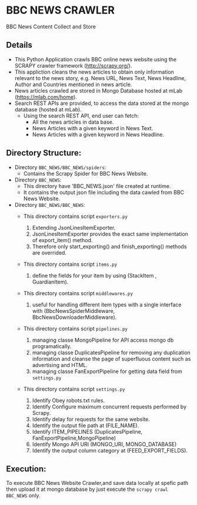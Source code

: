 # BBC NEWS CRAWLER
BBC News Content Collect and Store

## Details
  * This Python Application crawls BBC online news website using the SCRAPY crawler framework (http://scrapy.org/).
  * This appliction cleans the news articles to obtain only information relevant to the news story,
    e.g. News URL, News Text, News Headline, Author and Countries mentioned in news article.
  * News articles crawled are stored in Mongo Database hosted at mLab (https://mlab.com/home).
  * Search REST APIs are provided, to access the data stored at the mongo database (hosted at mLab). 
    * Using the search REST API, end user can fetch:
      * All the news articles in data base.
      * News Articles with a given keyword in News Text.
      * News Articles with a given keyword in News Headline.

## Directory Structure:
  * Directory ``BBC_NEWS/BBC_NEWS/spiders``: 
    * Contains the Scrapy Spider for BBC News Website.
  * Directory ``BBC_NEWS``: 
    * This directory have 'BBC_NEWS.json' file created at runtime.
    * It contains the output json file including the data cawled from BBC News Website.
  * Directory ```BBC_NEWS/BBC_NEWS```:
    * This directory contains script ```exporters.py``` 
      1. Extending JsonLinesItemExporter.  
      2. JsonLinesItemExporter provides the exact same implementation of export_item() method.
      3. Therefore only start_exporting() and finish_exporting() methods are overrided.
    
    * This directory contains script ```items.py``` 
      1. define the fields for your item by using (StackItem , GuardianItem).
    
    * This directory contains script ```middlewares.py```
      1. useful for handling different item types with a single interface with (BbcNewsSpiderMiddleware, BbcNewsDownloaderMiddleware).

    * This directory contains script ```pipelines.py```
      1. managing  classe MongoPipeline for API access mongo db programatically.
      2. managing  classe DuplicatesPipeline for removing any duplication information and cleanse the page of superfluous content such as advertising and HTML.
      3. managing  classe  FanExportPipeline for getting data field from ```settings.py```
    
    * This directory contains script ```settings.py```
      1. Identify Obey robots.txt rules.
      2. Identify Configure maximum concurrent requests performed by Scrapy.
      3. Identify delay for requests for the same website.
      4. Identify the output file path at (FILE_NAME).
      5. Identify ITEM_PIPELINES (DuplicatesPipeline, FanExportPipeline,MongoPipeline)
      6. Identify Mongo API URI (MONGO_URI, MONGO_DATABASE)
      7. Identify the output column category at (FEED_EXPORT_FIELDS).
      
      
  
## Execution:
 To execute BBC News Website Crawler,and save data locally at spefic path then upload it at mongo database by just execute the ```scrapy crawl BBC_NEWS``` only.

 
